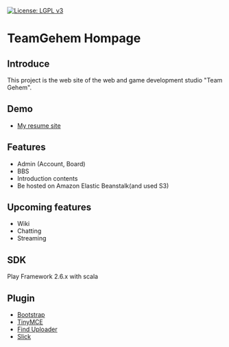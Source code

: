 [![License: LGPL v3](https://img.shields.io/badge/License-LGPL%20v3-blue.svg)](https://www.gnu.org/licenses/lgpl-3.0)

# TeamGehem Hompage
## Introduce

This project is the web site of the web and game development studio "Team Gehem".

## Demo
+ [My resume site](http://resume.teamgehem.com)

## Features
+ Admin (Account, Board)
+ BBS
+ Introduction contents
+ Be hosted on Amazon Elastic Beanstalk(and used S3)

## Upcoming features
+ Wiki
+ Chatting
+ Streaming

## SDK
Play Framework 2.6.x with scala

## Plugin
+ [Bootstrap](https://getbootstrap.com/)
+ [TinyMCE](https://www.tinymce.com)
+ [Find Uploader](https://fineuploader.com)
+ [Slick](http://slick.lightbend.com/)